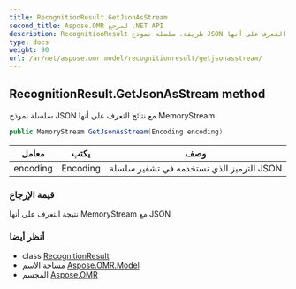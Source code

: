 ```yaml
---
title: RecognitionResult.GetJsonAsStream
second_title: Aspose.OMR لمرجع .NET API
description: RecognitionResult طريقة. سلسلة نموذج JSON مع نتائج التعرف على أنها MemoryStream
type: docs
weight: 90
url: /ar/net/aspose.omr.model/recognitionresult/getjsonasstream/
---
```

## RecognitionResult.GetJsonAsStream method

سلسلة نموذج JSON مع نتائج التعرف على أنها MemoryStream

```csharp
public MemoryStream GetJsonAsStream(Encoding encoding)
```

| معامل | يكتب | وصف |
| --- | --- | --- |
| encoding | Encoding | الترميز الذي نستخدمه في تشفير سلسلة JSON |

### قيمة الإرجاع

نتيجة التعرف على أنها MemoryStream مع JSON

### أنظر أيضا

* class [RecognitionResult](../)
* مساحة الاسم [Aspose.OMR.Model](../../recognitionresult/)
* المجسم [Aspose.OMR](../../../)


